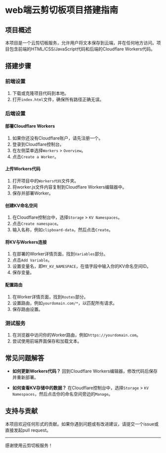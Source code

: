 # web端云剪切板项目搭建指南

## 项目概述

本项目是一个云剪切板服务，允许用户将文本保存到云端，并在任何地方访问。项目包含前端的HTML/CSS/JavaScript代码和后端的Cloudflare Workers代码。

## 搭建步骤

### 前端设置

1. 下载或克隆项目代码到本地。
2. 打开`index.html`文件，确保所有路径正确无误。

### 后端设置

#### 部署Cloudflare Workers

1. 如果你还没有Cloudflare账户，请先注册一个。
2. 登录到Cloudflare控制台。
3. 在左侧菜单选择`Workers` > `Overview`。
4. 点击`Create a Worker`。

#### 上传Workers代码

1. 打开项目中的`Workers代码`文件夹。
2. 将worker.js文件内容复制到Cloudflare Workers编辑器中。
3. 保存并部署Worker。

#### 创建KV命名空间

1. 在Cloudflare控制台中，选择`Storage` > `KV Namespaces`。
2. 点击`Create namespace`。
3. 输入名称，例如`clipboard-data`，然后点击`Create`。

#### 将KV与Workers连接

1. 在部署的Worker详情页面，找到`Variables`部分。
2. 点击`Add Variable`。
3. 设置变量名，即`MY_KV_NAMESPACE`，在值字段中输入你的KV命名空间ID。
4. 保存变量。

#### 配置路由

1. 在Worker详情页面，找到`Routes`部分。
2. 设置路由，例如`yourdomain.com/*`，以匹配所有请求。
3. 保存路由设置。

### 测试服务

1. 在浏览器中访问你的Worker路由，例如`https://yourdomain.com`。
2. 尝试使用前端界面保存和加载文本。

## 常见问题解答

- **如何更新Workers代码？**
  回到Cloudflare Workers编辑器，修改代码后保存并重新部署。

- **如何查看KV存储中的数据？**
  在Cloudflare控制台中，选择`Storage` > `KV Namespaces`，然后点击你的命名空间旁边的`Manage`。

## 支持与贡献

本项目欢迎任何形式的贡献。如果你遇到问题或有改进建议，请提交一个issue或直接发起pull request。

---

感谢使用云剪切板服务！
